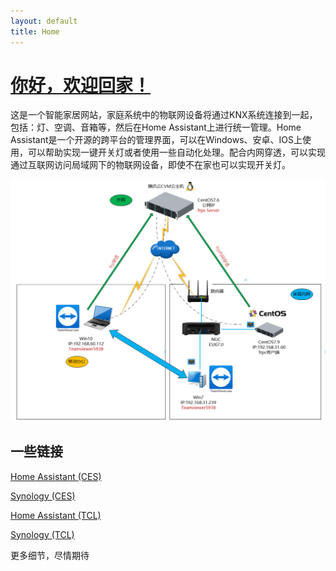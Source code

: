 ```yaml
---
layout: default
title: Home
---
```




# [你好，欢迎回家！]()

这是一个智能家居网站，家庭系统中的物联网设备将通过KNX系统连接到一起，包括：灯、空调、音箱等，然后在Home Assistant上进行统一管理。Home Assistant是一个开源的跨平台的管理界面，可以在Windows、安卓、IOS上使用，可以帮助实现一键开关灯或者使用一些自动化处理。配合内网穿透，可以实现通过互联网访问局域网下的物联网设备，即使不在家也可以实现开关灯。

<img src="https://raw.githubusercontent.com/dwgan/PicGo/main/img/202407310227512.png" alt="img" style="zoom: 67%;" />

## 一些链接

[Home Assistant (CES)](http://stacc.top:28123)

[Synology (CES)](http://stacc.top:25000)

[Home Assistant (TCL)](http://stacc.top:18123)

[Synology (TCL)](http://stacc.top:15000)



更多细节，尽情期待
